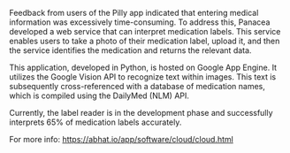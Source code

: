 Feedback from users of the Pilly app indicated that entering medical information was excessively time-consuming. To address this, Panacea developed a web service that can interpret medication labels. This service enables users to take a photo of their medication label, upload it, and then the service identifies the medication and returns the relevant data.

This application, developed in Python, is hosted on Google App Engine. It utilizes the Google Vision API to recognize text within images. This text is subsequently cross-referenced with a database of medication names, which is compiled using the DailyMed (NLM) API.

Currently, the label reader is in the development phase and successfully interprets 65% of medication labels accurately.

For more info: https://abhat.io/app/software/cloud/cloud.html
